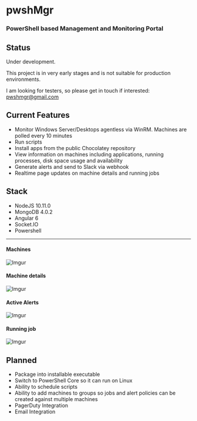# pwshMgr

### PowerShell based Management and Monitoring Portal

## Status

Under development.

This project is in very early stages and is not suitable for production environments.

I am looking for testers, so please get in touch if interested: pwshmgr@gmail.com

## Current Features
* Monitor Windows Server/Desktops agentless via WinRM. Machines are polled every 10 minutes
* Run scripts
* Install apps from the public Chocolatey repository
* View information on machines including applications, running processes, disk space usage and availability
* Generate alerts and send to Slack via webhook
* Realtime page updates on machine details and running jobs

## Stack
* NodeJS 10.11.0
* MongoDB 4.0.2
* Angular 6
* Socket.IO
* Powershell

--------------
#### Machines
![Imgur](https://i.imgur.com/OOaJbDO.png)

#### Machine details
![Imgur](https://i.imgur.com/qSSLAzy.png)

#### Active Alerts
![Imgur](https://i.imgur.com/2WikTyZ.png)

#### Running job
![Imgur](https://i.imgur.com/EcyXFJl.png)

## Planned
* Package into installable executable
* Switch to PowerShell Core so it can run on Linux
* Ability to schedule scripts
* Ability to add machines to groups so jobs and alert policies can be created against multiple machines
* PagerDuty Integration
* Email Integration